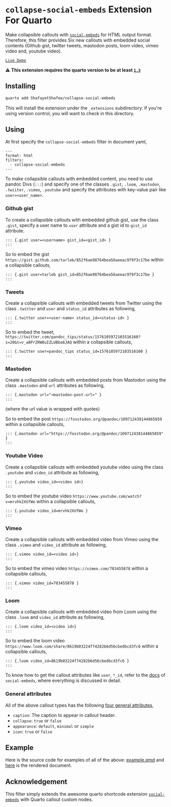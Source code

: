 # `collapse-social-embeds` Extension For Quarto

Make collapsible callouts with [`social-embeds`](https://github.com/sellorm/quarto-social-embeds) for HTML output format. Therefore, this filter provides Six new callouts with embedded social contents (Github gist, twitter tweets, mastodon posts, loom video, vimeo video and, youtube video).

[`Live Demo`](https://shafayetshafee.github.io/collapse-social-embeds/example.html)

:warning: **This extension requires the quarto version to be at least [`1.3`](https://quarto.org/docs/download/prerelease.html)**

## Installing

```bash
quarto add ShafayetShafee/collapse-social-embeds
```

This will install the extension under the `_extensions` subdirectory.
If you're using version control, you will want to check in this directory.

## Using

At first specify the `collapse-social-embeds` filter in document yaml,

```
---
format: html
filters:
  - collapse-social-embeds
---
```

To make collapsible callouts with embedded content, you need to use pandoc Divs (`:::`) and specify one of the classes `.gist`, `.loom`, `.mastodon`, `.twiiter`, `.vimeo`, `.youtube` and specify the attributes with key-value pair like `user=<user_name>`.

### Github gist

To create a collapsible callouts with embedded github gist, use the class `.gist`, specify a user name to `user` attribute and a gist id to `gist_id` attribute.

```
::: {.gist user=<username> gist_id=<gist_id> }
:::

```

So to embed the gist `https://gist.github.com/tarleb/852f6ae98764bea56aeeac979f3c17be` within a collapsible callouts,

```
::: {.gist user=tarleb gist_id=852f6ae98764bea56aeeac979f3c17be }
:::

```


### Tweets

Create a collapsible callouts with embedded tweets from Twitter using the class `.twitter` and `user` and `status_id` attributes as following,

```
::: {.twitter user=<user-name> status_id=<status-id> }
:::

```

So to embed the tweet, `https://twitter.com/pandoc_tips/status/1576105972103516160?s=20&t=v_a8PrZRW8uIZLUBba6JAQ` within a collapsible callouts,

```
::: {.twitter user=pandoc_tips status_id=1576105972103516160 }
:::

```

### Mastodon

Create a collapsible callouts with embedded posts from Mastodon using the class `.mastodon` and `url` attributes as following,

```
::: {.mastodon url="<mastodon-post-url>" }
:::
```
(where the url value is wrapped with quotes)

So to embed the post `https://fosstodon.org/@pandoc/109712438144865859` within a collapsible callouts,

```
::: {.mastodon url="https://fosstodon.org/@pandoc/109712438144865859" }
:::

```


### Youtube Video

Create a collapsible callouts with embedded youtube video using the class `.youtube` and `video_id` attribute as following,

```
::: {.youtube video_id=<video id>}
:::

```
So to embed the youtube video `https://www.youtube.com/watch?v=mrvhk2XUfWo` within a collapsible callouts,

```
::: {.youtube video_id=mrvhk2XUfWo }
:::

```


### Vimeo

Create a collapsible callouts with embedded video from Vimeo using the class `.vimeo` and `video_id` attribute as following,

```
::: {.vimeo video_id=<video id>}
:::

```
So to embed the vimeo video `https://vimeo.com/783455878` within a collapsible callouts,

```
::: {.vimeo video_id=783455878 }
:::

```

### Loom

Create a collapsible callouts with embedded video from Loom using the class `.loom` and `video_id` attribute as following,

```
::: {.loom video_id=<video id>}
:::

```
So to embed the loom video `https://www.loom.com/share/8619b03224f74282b6d56cbedbcd3fc6` within a collapsible callouts,

```
::: {.loom video_id=8619b03224f74282b6d56cbedbcd3fc6 }
:::

```

To know how to get the callout attributes like `user`, `*_id`, refer to the [docs](https://github.com/sellorm/quarto-social-embeds#usage) of `social-embeds`, where everything is discussed in detail.

### General attributes

All of the above callout types has the following [four general attributes](https://quarto.org/docs/authoring/callouts.html#customizing-appearance),

- `caption`: The caption to appear in callout header.
- `collapse`: `true` or `false` 
- `appearance`: `default`, `minimal` or `simple`
- `icon`: `true` or `false`


## Example

Here is the source code for examples of all of the above: [example.qmd](example.qmd) and [here](https://shafayetshafee.github.io/collapse-social-embeds/example.html) is the rendered document.


## Acknowledgement

This filter simply extends the awesome quarto shortcode extension [`social-embeds`](https://github.com/sellorm/quarto-social-embeds) with Quarto callout custom nodes.